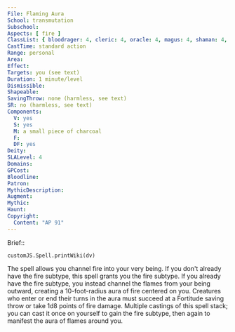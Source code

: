 ```yaml
---
File: Flaming Aura
School: transmutation
Subschool: 
Aspects: [ fire ]
ClassList: { bloodrager: 4, cleric: 4, oracle: 4, magus: 4, shaman: 4, sorcerer: 4, wizard: 4, summoner: 4, unchained summoner: 4, witch: 4 }
CastTime: standard action
Range: personal
Area: 
Effect: 
Targets: you (see text)
Duration: 1 minute/level
Dismissible: 
Shapeable: 
SavingThrow: none (harmless, see text)
SR: no (harmless, see text)
Components:
  V: yes
  S: yes
  M: a small piece of charcoal
  F: 
  DF: yes
Deity: 
SLALevel: 4
Domains: 
GPCost: 
Bloodline: 
Patron: 
MythicDescription: 
Augment: 
Mythic: 
Haunt: 
Copyright:
  Content: "AP 91"
---
```

Brief:: 

```dataviewjs
customJS.Spell.printWiki(dv)
```

The spell allows you channel fire into your very being. If you don't already have the fire subtype, this spell grants you the fire subtype. If you already have the fire subtype, you instead channel the flames from your being outward, creating a 10-foot-radius aura of fire centered on you. Creatures who enter or end their turns in the aura must succeed at a Fortitude saving throw or take 1d8 points of fire damage.  Multiple castings of this spell stack; you can cast it once on yourself to gain the fire subtype, then again to manifest the aura of flames around you.
